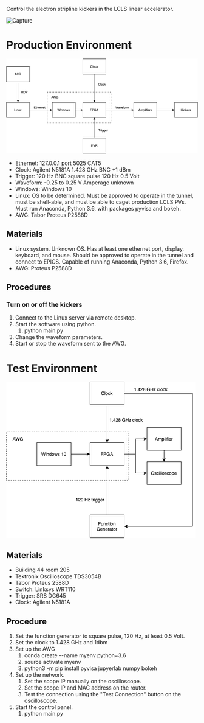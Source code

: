 Control the electron stripline kickers in the LCLS linear accelerator.

![Capture](https://user-images.githubusercontent.com/89935000/141534359-73715a3d-bfac-4d9a-875f-b0daab74b26a.PNG)

# Production Environment

![](production.png)

- Ethernet: 127.0.0.1 port 5025 CAT5
- Clock: Agilent N5181A 1.428 GHz BNC +1 dBm
- Trigger: 120 Hz BNC square pulse 120 Hz 0.5 Volt
- Waveform: -0.25 to 0.25 V Amperage unknown
- Windows: Windows 10
- Linux: OS to be determined. Must be approved to operate in the tunnel, must be shell-able, and must be able to caget production LCLS PVs. Must run Anaconda, Python 3.6, with packages pyvisa and bokeh.
- AWG: Tabor Proteus P2588D

## Materials

- Linux system. Unknown OS. Has at least one ethernet port, display, keyboard, and mouse. Should be approved to operate in the tunnel and connect to EPICS. Capable of running Anaconda, Python 3.6, Firefox.
- AWG: Proteus P2588D

## Procedures

### Turn on or off the kickers

1. Connect to the Linux server via remote desktop.
1. Start the software using python.
	1. python main.py
1. Change the waveform parameters.
1. Start or stop the waveform sent to the AWG.

# Test Environment

![](test-diagram.png)

## Materials

- Building 44 room 205
- Tektronix Oscilloscope TDS3054B
- Tabor Proteus 2588D
- Switch: Linksys WRT110
- Trigger: SRS DG645
- Clock: Agilent N5181A

## Procedure

1. Set the function generator to square pulse, 120 Hz, at least 0.5 Volt.
1. Set the clock to 1.428 GHz and 1dbm
1. Set up the AWG
   1. conda create --name myenv python=3.6
   1. source activate myenv
   1. python3 -m pip install pyvisa jupyerlab numpy bokeh
1. Set up the network.
    1. Set the scope IP manually on the oscilloscope.
    1. Set the scope IP and MAC address on the router.
    1. Test the connection using the "Test Connection" button on the oscilloscope.
1. Start the control panel.
   1. python main.py
